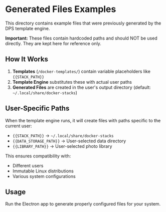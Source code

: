 # Generated Files Examples

This directory contains example files that were previously generated by the DPS template engine.

**Important:** These files contain hardcoded paths and should NOT be used directly. They are kept here for reference only.

## How It Works

1. **Templates** (`/docker-templates/`) contain variable placeholders like `{{STACK_PATH}}`
2. **Template Engine** substitutes these with actual user paths
3. **Generated Files** are created in the user's output directory (default: `~/.local/share/docker-stacks`)

## User-Specific Paths

When the template engine runs, it will create files with paths specific to the current user:
- `{{STACK_PATH}}` → `~/.local/share/docker-stacks` 
- `{{DATA_STORAGE_PATH}}` → User-selected data directory
- `{{LIBRARY_PATH}}` → User-selected photo library

This ensures compatibility with:
- Different users
- Immutable Linux distributions  
- Various system configurations

## Usage

Run the Electron app to generate properly configured files for your system.
